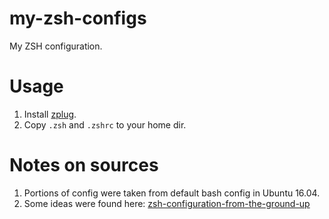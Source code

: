 # my-zsh-configs

My ZSH configuration.


# Usage

1. Install [zplug](https://github.com/zplug/zplug).
2. Copy `.zsh` and `.zshrc` to your home dir.


# Notes on sources

1. Portions of config were taken from default bash config in Ubuntu 16.04.
2. Some ideas were found here: [zsh-configuration-from-the-ground-up]


[zsh-configuration-from-the-ground-up]: http://zanshin.net/2013/02/02/zsh-configuration-from-the-ground-up/
